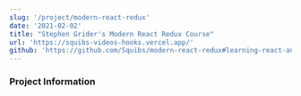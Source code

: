```yaml
---
slug: '/project/modern-react-redux'
date: '2021-02-02'
title: "Stephen Grider's Modern React Redux Course"
url: 'https://squibs-videos-hooks.vercel.app/'
github: 'https://github.com/Squibs/modern-react-redux#learning-react-and-redux-with-stephen-griders-modern-react-with-redux-and-i-threw-typescript-in-for-myself-as-well'
---
```


### Project Information
